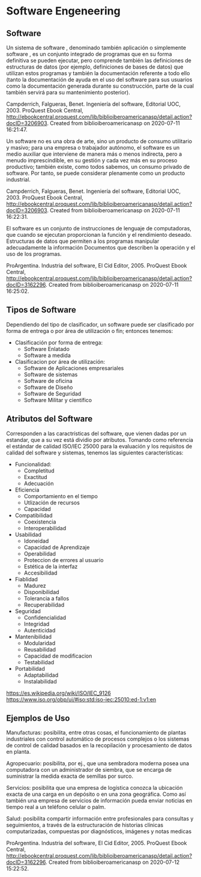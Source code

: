 # Software Engeneering

## Software
Un sistema de software , denominado también aplicación o simplemente software , es un conjunto integrado de programas que en su forma definitiva se pueden ejecutar, pero comprende también las definiciones de estructuras de datos (por ejemplo, definiciones de bases de datos) que utilizan estos programas y también la documentación referente a todo ello (tanto la documentación de ayuda en el uso del software para sus usuarios como la documentación generada durante su construcción, parte de la cual también servirá para su mantenimiento 
posterior).

Campderrich, Falgueras, Benet. Ingeniería del software, Editorial UOC, 2003. ProQuest Ebook Central, http://ebookcentral.proquest.com/lib/biblioiberoamericanasp/detail.action?docID=3206903.
Created from biblioiberoamericanasp on 2020-07-11 16:21:47.

Un software no es una obra de arte, sino un producto de consumo utilitario y masivo; para una empresa o trabajador autónomo, el software es un medio auxiliar que interviene de manera más o menos indirecta, pero a menudo imprescindible, en su gestión y cada vez más en su proceso productivo; también existe, como todos sabemos, un consumo privado de software. Por tanto, se puede considerar plenamente como un producto industrial.

Campderrich, Falgueras, Benet. Ingeniería del software, Editorial UOC, 2003. ProQuest Ebook Central, http://ebookcentral.proquest.com/lib/biblioiberoamericanasp/detail.action?docID=3206903.
Created from biblioiberoamericanasp on 2020-07-11 16:22:31.

El software es un conjunto de instrucciones de lenguaje de computadoras, que cuando se ejecutan proporcionan la función y el rendimiento deseado. Estructuras de datos que permiten a los programas manipular adecuadamente la información Documentos que describen la operación y el uso de los programas.

ProArgentina. Industria del software, El Cid Editor, 2005. ProQuest Ebook Central, http://ebookcentral.proquest.com/lib/biblioiberoamericanasp/detail.action?docID=3162296.
Created from biblioiberoamericanasp on 2020-07-11 16:25:02.

## Tipos de Software
Dependiendo del tipo de clasificador, un software puede ser clasificado por forma de entrega o por área de utilización o fin; entonces tenemos:
- Clasificación por forma de entrega:
    - Software Enlatado
    - Software a medida
- Clasificacion por área de utilización:
    - Software de Aplicaciones empresariales
    - Software de sistemas
    - Software de oficina
    - Software de Diseño
    - Software de Seguridad
    - Software Militar y científico

## Atributos del Software
Corresponden a las caractrísticas del software, que vienen dadas por un estandar, que a su vez está dividio por atributos. Tomando como referencia el estándar de calidad ISO/IEC 25000 para la evaluación y los requisitos de calidad del software y sistemas, tenemos las siguientes características:
- Funcionalidad:
    - Completitud
    - Exactitud
    - Adecuación
- Eficiencia
    - Comportamiento en el tiempo
    - Utlización de recursos
    - Capacidad
- Compatibilidad
    - Coexistencia
    - Interoperabilidad
- Usabilidad
    - Idoneidad
    - Capacidad de Aprendizaje
    - Operabilidad
    - Proteccion de errores al usuario
    - Estética de la interfaz
    - Accesibilidad
- Fiablidad 
    - Madurez
    - Disponibilidad
    - Tolerancia a fallos
    - Recuperabilidad
- Seguridad
    - Confidencialidad
    - Integridad
    - Autenticidad
- Mantenibilidad
    - Modularidad
    - Reusabilidad
    - Capacidad de modificacion
    - Testabilidad
- Portabilidad
    - Adaptabilidad
    - Instalabilidad    

https://es.wikipedia.org/wiki/ISO/IEC_9126
https://www.iso.org/obp/ui/#iso:std:iso-iec:25010:ed-1:v1:en

## Ejemplos de Uso
Manufacturas: posibilita, entre otras cosas, el funcionamiento de plantas industriales con control automático de procesos complejos o los sistemas de control de calidad basados en la recopilación y procesamiento de datos en planta.

Agropecuario: posibilita, por ej., que una sembradora moderna posea una computadora con un administrador de siembra, que se encarga de suministrar la medida exacta de semillas por surco. 

Servicios: posibilita que una empresa de logística conozca la ubicación exacta de una carga en un depósito o en una zona geográfica. Como así también una empresa de servicios de información pueda enviar noticias en tiempo real a un teléfono celular o palm. 

Salud: posibilita compartir información entre profesionales para consultas y seguimientos, a través de la estructuración de historias clínicas computarizadas, compuestas por diagnósticos, imágenes y notas medicas

ProArgentina. Industria del software, El Cid Editor, 2005. ProQuest Ebook Central, http://ebookcentral.proquest.com/lib/biblioiberoamericanasp/detail.action?docID=3162296.
Created from biblioiberoamericanasp on 2020-07-12 15:22:52.